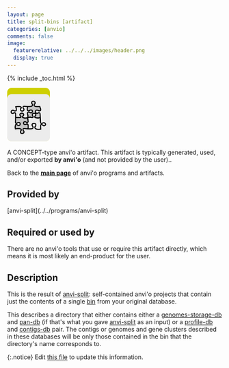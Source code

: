 ```yaml
---
layout: page
title: split-bins [artifact]
categories: [anvio]
comments: false
image:
  featurerelative: ../../../images/header.png
  display: true
---
```



{% include _toc.html %}


<img src="../../images/icons/CONCEPT.png" alt="CONCEPT" style="width:100px; border:none" />

A CONCEPT-type anvi'o artifact. This artifact is typically generated, used, and/or exported **by anvi'o** (and not provided by the user)..

Back to the **[main page](../../)** of anvi'o programs and artifacts.

## Provided by


<p style="text-align: left" markdown="1"><span class="artifact-p">[anvi-split](../../programs/anvi-split)</span></p>


## Required or used by


There are no anvi'o tools that use or require this artifact directly, which means it is most likely an end-product for the user.


## Description

This is the result of <span class="artifact-n">[anvi-split](/software/anvio/help/programs/anvi-split)</span>: self-contained anvi'o projects that contain just the contents of a single <span class="artifact-n">[bin](/software/anvio/help/artifacts/bin)</span> from your original database. 

This describes a directory that either contains either a <span class="artifact-n">[genomes-storage-db](/software/anvio/help/artifacts/genomes-storage-db)</span> and <span class="artifact-n">[pan-db](/software/anvio/help/artifacts/pan-db)</span> (if that's what you gave <span class="artifact-n">[anvi-split](/software/anvio/help/programs/anvi-split)</span> as an input) or a <span class="artifact-n">[profile-db](/software/anvio/help/artifacts/profile-db)</span> and <span class="artifact-n">[contigs-db](/software/anvio/help/artifacts/contigs-db)</span> pair. The contigs or genomes and gene clusters described in these databases will be only those contained in the bin that the directory's name corresponds to.  


{:.notice}
Edit [this file](https://github.com/merenlab/anvio/tree/master/anvio/docs/artifacts/split-bins.md) to update this information.

